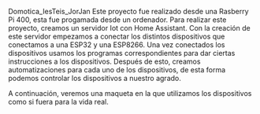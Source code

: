 Domotica_IesTeis_JorJan
Este proyecto fue realizado desde una Rasberry Pi 400, esta fue progamada desde un ordenador. Para realizar este proyecto,
creamos un servidor Iot con Home Assistant. Con la creación de este servidor empezamos a conectar los distintos dispositivos que conectamos a 
una ESP32 y una ESP8266. Una vez conectados los dispositivos usamos los programas correspondientes para dar ciertas instrucciones a los dispositivos.
Después de esto, creamos automatizaciones para cada uno de los dispositivos, de esta forma podemos controlar los dispositivos a nuestro agrado.

A continuación, veremos una maqueta en la que utilizamos los dispositivos como si fuera para la vida real.


